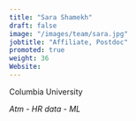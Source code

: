 ```yaml
---
title: "Sara Shamekh"
draft: false
image: "/images/team/sara.jpg"
jobtitle: "Affiliate, Postdoc"
promoted: true
weight: 36
Website:  
---
```



Columbia University

*Atm - HR data - ML*


